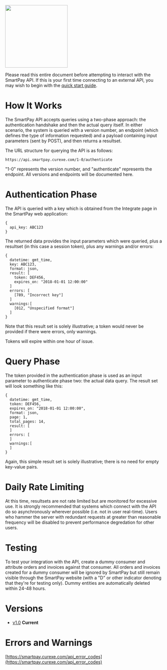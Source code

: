 <a href='https://smartpay.curexe.com'><img src="https://smartpay.curexe.com/resources/img/logo.png" width="200" ></a>

Please read this entire document before attempting to interact with the SmartPay API. If this is your first time connecting to an external API, you may wish to begin with the [quick start guide](quickstart/tutorial.md).

# How It Works

The SmartPay API accepts queries using a two-phase approach: the authentication handshake and then the actual query itself. In either scenario, the system is queried with a version number, an endpoint (which defines the type of information requested) and a payload containing input parameters (sent by POST), and then returns a resultset.

The URL structure for querying the API is as follows:

```
https://api.smartpay.curexe.com/1-0/authenticate
```

"1-0" represents the version number, and "authenticate" represents the endpoint. All versions and endpoints will be documented here.

# Authentication Phase

The API is queried with a key which is obtained from the Integrate page in the SmartPay web application:

```
{
  api_key: ABC123
}
```

The returned data provides the input parameters which were queried, plus a resultset (in this case a session token), plus any warnings and/or errors:


```
{
  datetime: gmt_time,
  key: ABC123,
  format: json,
  result: [
    token: DEF456,
    expires_on: "2018-01-01 12:00:00"
  ]
  errors: [
    [789, "Incorrect key"]
  ]
  warnings:[
    [012, "Unspecified format"]
  ]
}
```

Note that this result set is solely illustrative; a token would never be provided if there were errors, only warnings.

Tokens will expire within one hour of issue.

# Query Phase

The token provided in the authentication phase is used as an input parameter to authenticate phase two: the actual data query. The result set will look something like this:


```
{
  datetime: gmt_time,
  token: DEF456,
  expires_on: "2018-01-01 12:00:00",
  format: json,
  page: 1,
  total_pages: 14,
  result: [
  ]
  errors: [
  ]
  warnings:[
  ]
}
```

Again, this simple result set is solely illustrative; there is no need for empty key-value pairs.

# Daily Rate Limiting

At this time, resultsets are not rate limited but are monitored for excessive use. It is strongly recommended that systems which connect with the API do so asynchronously wherever possible (i.e. not in user real-time). Users who hammer the server with redundant requests at greater than reasonable frequency will be disabled to prevent performance degredation for other users.

# Testing

To test your integration with the API, create a dummy consumer and attribute orders and invoices against that consumer. All orders and invoices created for a dummy consumer will be ignored by SmartPay but still remain visible through the SmartPay website (with a "D" or other indicator denoting that they're for testing only). Dummy entities are automatically deleted within 24-48 hours.

# Versions

- [v1.0](v1-0/overview.md) **Current**

# Errors and Warnings

[https://smartpay.curexe.com/api_error_codes](https://smartpay.curexe.com/api_error_codes)
